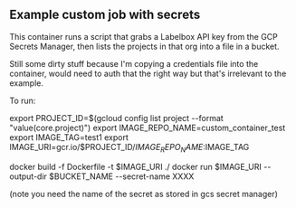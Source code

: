 ## Example custom job with secrets

This container runs a script that grabs a Labelbox API key from the GCP Secrets Manager, then lists the projects in that org into a file in a bucket.

Still some dirty stuff because I'm copying a credentials file into the container, would need to auth that the right way but that's irrelevant to the example.

To run:

export PROJECT_ID=$(gcloud config list project --format "value(core.project)")
export IMAGE_REPO_NAME=custom_container_test
export IMAGE_TAG=test1
export IMAGE_URI=gcr.io/$PROJECT_ID/$IMAGE_REPO_NAME:$IMAGE_TAG

docker build -f Dockerfile -t $IMAGE_URI ./
docker run $IMAGE_URI --output-dir $BUCKET_NAME --secret-name XXXX

(note you need the name of the secret as stored in gcs secret manager)

